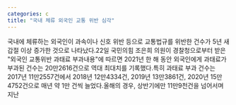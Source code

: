 ```yaml
---
categories: c
title: "국내 체류 외국인 교통 위반 심각"
---
```

국내에 체류하는 외국인이 과속이나 신호 위반 등으로 교통법규를 위반한 건수가 5년 새 갑절 이상 증가한 것으로 나타났다.22일 국민의힘 조은희 의원이 경찰청으로부터 받은 "외국인 교통위반 과태료 부과내용"에 따르면 2021년 한 해 동안 외국인에게 과태료가 부과된 건수는 20만2616건으로 역대 최대치를 기록했다.특히 과태료 부과 건수는 2017년 11만2557건에서 2018년 12만4334건, 2019년 13만3861건, 2020년 15만4752건으로 매년 약 1만 건씩 늘었다.올해의 경우, 상반기에만 11만9천건을 넘어서며 지난